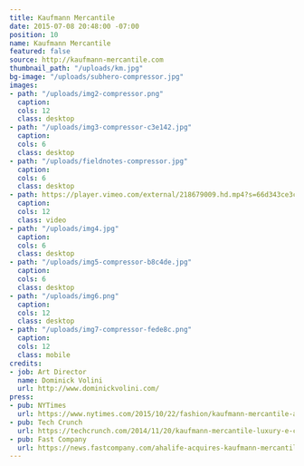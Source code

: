 ```yaml
---
title: Kaufmann Mercantile
date: 2015-07-08 20:48:00 -07:00
position: 10
name: Kaufmann Mercantile
featured: false
source: http://kaufmann-mercantile.com
thumbnail_path: "/uploads/km.jpg"
bg-image: "/uploads/subhero-compressor.jpg"
images:
- path: "/uploads/img2-compressor.png"
  caption: 
  cols: 12
  class: desktop
- path: "/uploads/img3-compressor-c3e142.jpg"
  caption: 
  cols: 6
  class: desktop
- path: "/uploads/fieldnotes-compressor.jpg"
  caption: 
  cols: 6
  class: desktop
- path: https://player.vimeo.com/external/218679009.hd.mp4?s=66d343ce3c16227fc398c31e84069ad6dd708b9f&profile_id=169
  caption: 
  cols: 12
  class: video
- path: "/uploads/img4.jpg"
  caption: 
  cols: 6
  class: desktop
- path: "/uploads/img5-compressor-b8c4de.jpg"
  caption: 
  cols: 6
  class: desktop
- path: "/uploads/img6.png"
  caption: 
  cols: 12
  class: desktop
- path: "/uploads/img7-compressor-fede8c.png"
  caption: 
  cols: 12
  class: mobile
credits:
- job: Art Director
  name: Dominick Volini
  url: http://www.dominickvolini.com/
press:
- pub: NYTimes
  url: https://www.nytimes.com/2015/10/22/fashion/kaufmann-mercantile-astore-thats-strictly-one-to-a-customer.html?_r=0
- pub: Tech Crunch
  url: https://techcrunch.com/2014/11/20/kaufmann-mercantile-luxury-e-commerce-platform-lands-3-2-million-in-funding/
- pub: Fast Company
  url: https://news.fastcompany.com/ahalife-acquires-kaufmann-mercantile-4016628
---
```


